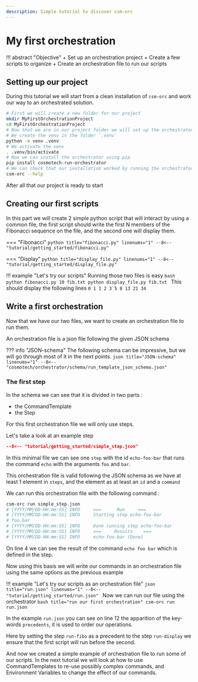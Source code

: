 ```yaml
---
description: Simple tutorial to discover csm-orc 
---
```

# My first orchestration

!!! abstract "Objective"
    + Set up an orchestration project
    + Create a few scripts to organize
    + Create an orchestration file to run our scripts

## Setting up our project

During this tutorial we will start from a clean installation of `csm-orc` and work our way to an
orchestrated solution.

```bash title="Set up our project"
# First we will create a new folder for our project
mkdir MyFirstOrchestrationProject
cd MyFirstOrchestrationProject
# Now that we are in our project folder we will set up the orchestrator using a python venv
# We create the venv in the folder `.venv`
python -m venv .venv
# We activate the venv
. .venv/bin/activate
# Now we can install the orchestrator using pip
pip install cosmotech-run-orchestrator
# We can check that our installation worked by running the orchestrator help
csm-orc --help
```

After all that our project is ready to start

## Creating our first scripts

In this part we will create 2 simple python script that will interact by using a common file,
the first script should write the first N members of the Fibonacci sequence on the file,
and the second one will display them.

=== "Fibonacci"
    ```python title="fibonacci.py" linenums="1"
    --8<-- "tutorial/getting_started/fibonacci.py"
    ```

=== "Display"
    ```python title="display_file.py" linenums="1"
    --8<-- "tutorial/getting_started/display_file.py"
    ```

!!! example "Let's try our scripts"
    Running those two files is easy
    ```bash
    python fibonacci.py 10 fib.txt
    python display_file.py fib.txt
    ```
    This should display the following lines
    ```
    0
    1
    1
    2
    3
    5
    8
    13
    21
    34
    ```

## Write a first orchestration

Now that we have our two files, we want to create an orchestration file to run them.

An orchestration file is a json file following the given JSON schema

??? info "JSON-schema"
    The following schema can be impressive, but we will go through most of it in the next points.
    ```json title="JSON-schema" linenums="1"
    --8<-- "cosmotech/orchestrator/schema/run_template_json_schema.json"
    ```

### The first step

In the schema we can see that it is divided in two parts :

- the CommandTemplate
- the Step

For this first orchestration file we will only use steps.

Let's take a look at an example step


```json title="simple_step.json" linenums="1"
--8<-- "tutorial/getting_started/simple_step.json"
```

In this minimal file we can see one `step` with the id `echo-foo-bar` 
that runs the command `echo` with the arguments `foo` and `bar`.

This orchestration file is valid following the JSON schema as we have at least 1 element in `steps`, and the element as at least an `id` and a `command`

We can run this orchestration file with the following command :

```bash title="run simple_step.json" linenums="1"
csm-orc run simple_step.json
# [YYYY/MM/DD-HH:mm:SS] INFO     ===      Run     ===
# [YYYY/MM/DD-HH:mm:SS] INFO     Starting step echo-foo-bar
# foo bar
# [YYYY/MM/DD-HH:mm:SS] INFO     Done running step echo-foo-bar
# [YYYY/MM/DD-HH:mm:SS] INFO     ===     Results    ===
# [YYYY/MM/DD-HH:mm:SS] INFO     echo-foo-bar (Done)
```

On line 4 we can see the result of the command `echo foo bar` which is defined in the step.

Now using this basis we will write our commands in an orchestration file using the same options as the previous example

!!! example "Let's try our scripts as an orchestration file"
    ```json title="run.json" linenums="1"
    --8<-- "tutorial/getting_started/run.json"
    ```
    Now we can run our file using the orchestrator
    ```bash title="run our first orchestration"
    csm-orc run run.json
    ```

In the example `run.json` you can see on line 12 the apparition of the key-words `precedents`, 
it is used to order our operations.

Here by setting the step `run-fibo` as a precedent to the step `run-display` 
we ensure that the first script will run before the second.

And now we created a simple example of orchestration file to run some of our scripts.
In the next tutorial we will look at how to use CommandTemplates to re-use possibly complex commands, and Environment Variables to change the effect of our commands.